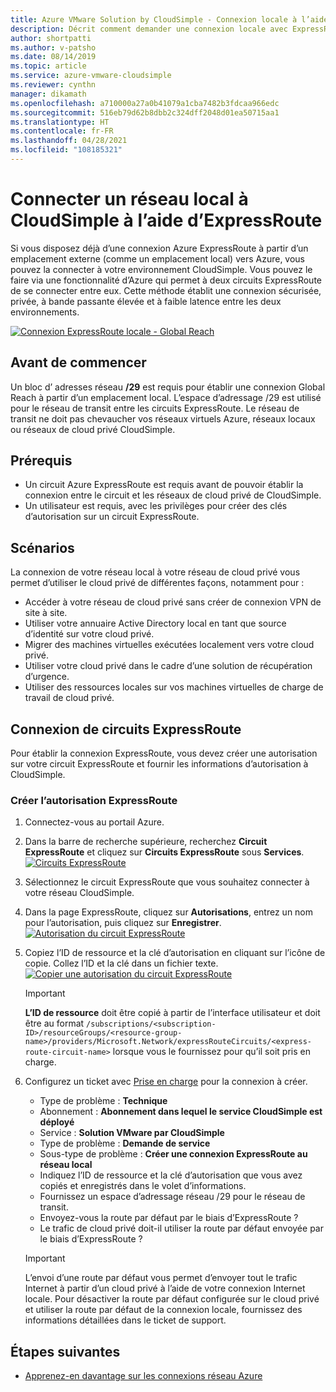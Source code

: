 ```yaml
---
title: Azure VMware Solution by CloudSimple - Connexion locale à l’aide d’ExpressRoute
description: Décrit comment demander une connexion locale avec ExpressRoute à partir d’un réseau de région CloudSimple
author: shortpatti
ms.author: v-patsho
ms.date: 08/14/2019
ms.topic: article
ms.service: azure-vmware-cloudsimple
ms.reviewer: cynthn
manager: dikamath
ms.openlocfilehash: a710000a27a0b41079a1cba7482b3fdcaa966edc
ms.sourcegitcommit: 516eb79d62b8dbb2c324dff2048d01ea50715aa1
ms.translationtype: HT
ms.contentlocale: fr-FR
ms.lasthandoff: 04/28/2021
ms.locfileid: "108185321"
---
```

# <a name="connect-from-on-premises-to-cloudsimple-using-expressroute"></a>Connecter un réseau local à CloudSimple à l’aide d’ExpressRoute

Si vous disposez déjà d’une connexion Azure ExpressRoute à partir d’un emplacement externe (comme un emplacement local) vers Azure, vous pouvez la connecter à votre environnement CloudSimple. Vous pouvez le faire via une fonctionnalité d’Azure qui permet à deux circuits ExpressRoute de se connecter entre eux. Cette méthode établit une connexion sécurisée, privée, à bande passante élevée et à faible latence entre les deux environnements.

[![Connexion ExpressRoute locale - Global Reach](media/cloudsimple-global-reach-connection.png)](media/cloudsimple-global-reach-connection.png)

## <a name="before-you-begin"></a>Avant de commencer

Un bloc d’ adresses réseau **/29** est requis pour établir une connexion Global Reach à partir d’un emplacement local.  L’espace d’adressage /29 est utilisé pour le réseau de transit entre les circuits ExpressRoute.  Le réseau de transit ne doit pas chevaucher vos réseaux virtuels Azure, réseaux locaux ou réseaux de cloud privé CloudSimple.

## <a name="prerequisites"></a>Prérequis

* Un circuit Azure ExpressRoute est requis avant de pouvoir établir la connexion entre le circuit et les réseaux de cloud privé de CloudSimple.
* Un utilisateur est requis, avec les privilèges pour créer des clés d’autorisation sur un circuit ExpressRoute.

## <a name="scenarios"></a>Scénarios

La connexion de votre réseau local à votre réseau de cloud privé vous permet d’utiliser le cloud privé de différentes façons, notamment pour :

* Accéder à votre réseau de cloud privé sans créer de connexion VPN de site à site.
* Utiliser votre annuaire Active Directory local en tant que source d’identité sur votre cloud privé.
* Migrer des machines virtuelles exécutées localement vers votre cloud privé.
* Utiliser votre cloud privé dans le cadre d’une solution de récupération d’urgence.
* Utiliser des ressources locales sur vos machines virtuelles de charge de travail de cloud privé.

## <a name="connecting-expressroute-circuits"></a>Connexion de circuits ExpressRoute

Pour établir la connexion ExpressRoute, vous devez créer une autorisation sur votre circuit ExpressRoute et fournir les informations d’autorisation à CloudSimple.


### <a name="create-expressroute-authorization"></a>Créer l’autorisation ExpressRoute

1. Connectez-vous au portail Azure.

2. Dans la barre de recherche supérieure, recherchez **Circuit ExpressRoute** et cliquez sur **Circuits ExpressRoute** sous **Services**.
    [![Circuits ExpressRoute](media/azure-expressroute-transit-search.png)](media/azure-expressroute-transit-search.png)

3. Sélectionnez le circuit ExpressRoute que vous souhaitez connecter à votre réseau CloudSimple.

4. Dans la page ExpressRoute, cliquez sur **Autorisations**, entrez un nom pour l’autorisation, puis cliquez sur **Enregistrer**.
    [![Autorisation du circuit ExpressRoute](media/azure-expressroute-transit-authorizations.png)](media/azure-expressroute-transit-authorizations.png)

5. Copiez l’ID de ressource et la clé d’autorisation en cliquant sur l’icône de copie. Collez l’ID et la clé dans un fichier texte.
    [![Copier une autorisation du circuit ExpressRoute](media/azure-expressroute-transit-authorization-copy.png)](media/azure-expressroute-transit-authorization-copy.png)

    > [!IMPORTANT]
    > **L’ID de ressource** doit être copié à partir de l’interface utilisateur et doit être au format ```/subscriptions/<subscription-ID>/resourceGroups/<resource-group-name>/providers/Microsoft.Network/expressRouteCircuits/<express-route-circuit-name>``` lorsque vous le fournissez pour qu’il soit pris en charge.

6. Configurez un ticket avec <a href="https://portal.azure.com/#blade/Microsoft_Azure_Support/HelpAndSupportBlade/newsupportrequest" target="_blank">Prise en charge</a> pour la connexion à créer.
    * Type de problème : **Technique**
    * Abonnement : **Abonnement dans lequel le service CloudSimple est déployé**
    * Service : **Solution VMware par CloudSimple**
    * Type de problème : **Demande de service**
    * Sous-type de problème : **Créer une connexion ExpressRoute au réseau local**
    * Indiquez l’ID de ressource et la clé d’autorisation que vous avez copiés et enregistrés dans le volet d’informations.
    * Fournissez un espace d’adressage réseau /29 pour le réseau de transit.
    * Envoyez-vous la route par défaut par le biais d’ExpressRoute ?
    * Le trafic de cloud privé doit-il utiliser la route par défaut envoyée par le biais d’ExpressRoute ?

    > [!IMPORTANT]
    > L’envoi d’une route par défaut vous permet d’envoyer tout le trafic Internet à partir d’un cloud privé à l’aide de votre connexion Internet locale.  Pour désactiver la route par défaut configurée sur le cloud privé et utiliser la route par défaut de la connexion locale, fournissez des informations détaillées dans le ticket de support.

## <a name="next-steps"></a>Étapes suivantes

* [Apprenez-en davantage sur les connexions réseau Azure](cloudsimple-azure-network-connection.md)  
